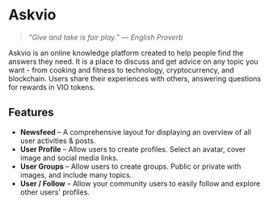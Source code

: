 # Askvio
> *“Give and take is fair play.” — English Proverb*

Askvio is an online knowledge platform created to help people find the answers they need. It is a place to discuss and get advice on any topic you want - from cooking and fitness to technology, cryptocurrency, and blockchain. Users share their experiences with others, answering questions for rewards in VIO tokens.

## Features
- **Newsfeed**  – A comprehensive layout for displaying an overview of all user activities & posts.
- **User Profile** – Allow users to create profiles. Select an avatar, cover image and social media links.
- **User Groups** – Allow users to create groups. Public or private with images, and include many topics.
- **User / Follow** – Allow your community users to easily follow and explore other users' profiles.
